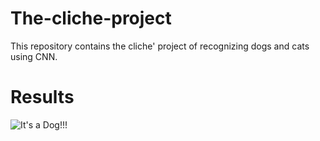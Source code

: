 # The-cliche-project
This repository contains the cliche' project of recognizing dogs and cats using CNN.

# Results
![It's a Dog!!!]()
